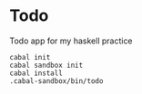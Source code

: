 # Todo

Todo app for my haskell practice

```
cabal init
cabal sandbox init
cabal install
.cabal-sandbox/bin/todo
```
